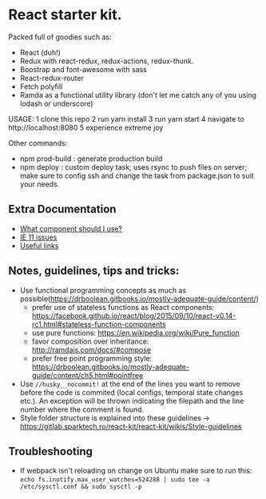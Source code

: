 # React starter kit.

Packed full of goodies such as:
 - React (duh!)
 - Redux with react-redux, redux-actions, redux-thunk.
 - Boostrap and font-awesome with sass
 - React-redux-router
 - Fetch polyfill
 - Ramda as a functional utility library (don't let me catch any of you using lodash or underscore)

USAGE:
  1 clone this repo
  2 run yarn install
  3 run yarn start
  4 navigate to http://localhost:8080
  5 experience extreme joy

Other commands:
  - npm prod-build : generate production build
  - npm deploy : custom deploy task; uses rsync to push files on server; make sure to config ssh and change the task from package.json to suit your needs.

## Extra Documentation 

  * [What component should I use?](https://wiki.sparktech.ro/doku.php?id=devteams:frontend_adi:react_components)
  * [IE 11 issues](https://wiki.sparktech.ro/doku.php?id=development:ie11issues)
  * [Useful links](https://wiki.sparktech.ro/doku.php?id=devteams:frontend_adi:useful_links)

  ## Notes, guidelines, tips and tricks:
  - Use functional programming concepts as much as possible(https://drboolean.gitbooks.io/mostly-adequate-guide/content/)
    - prefer use of stateless functions as React components: https://facebook.github.io/react/blog/2015/09/10/react-v0.14-rc1.html#stateless-function-components
    - use pure functions: https://en.wikipedia.org/wiki/Pure_function
    - favor composition over inheritance: http://ramdajs.com/docs/#compose
    - prefer free point programming style: https://drboolean.gitbooks.io/mostly-adequate-guide/content/ch5.html#pointfree
  - Use `//husky__nocommit!` at the end of the lines you want to remove before the code is commited (local configs, temporal state changes etc.). An exception will be thrown indicating the filepath and the line number where the comment is found.
  - Style folder structure is explained into these guidelines -> https://gitlab.sparktech.ro/react-kit/react-kit/wikis/Style-guidelines

  ## Troubleshooting
  * If webpack isn't reloading on change on Ubuntu make sure to run this: `echo fs.inotify.max_user_watches=524288 | sudo tee -a /etc/sysctl.conf && sudo sysctl -p
`